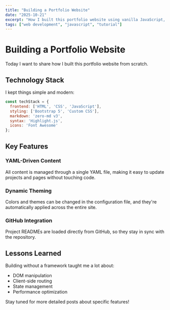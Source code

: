 ```yaml
---
title: "Building a Portfolio Website"
date: "2025-10-21"
excerpt: "How I built this portfolio website using vanilla JavaScript, YAML configuration, and zero-md for markdown rendering."
tags: ["web development", "javascript", "tutorial"]
---
```


# Building a Portfolio Website

Today I want to share how I built this portfolio website from scratch.

## Technology Stack

I kept things simple and modern:

```javascript
const techStack = {
  frontend: ['HTML', 'CSS', 'JavaScript'],
  styling: ['Bootstrap 5', 'Custom CSS'],
  markdown: 'zero-md v3',
  syntax: 'Highlight.js',
  icons: 'Font Awesome'
};
```

## Key Features

### YAML-Driven Content

All content is managed through a single YAML file, making it easy to update projects and pages without touching code.

### Dynamic Theming

Colors and themes can be changed in the configuration file, and they're automatically applied across the entire site.

### GitHub Integration

Project READMEs are loaded directly from GitHub, so they stay in sync with the repository.

## Lessons Learned

Building without a framework taught me a lot about:
- DOM manipulation
- Client-side routing
- State management
- Performance optimization

Stay tuned for more detailed posts about specific features!
